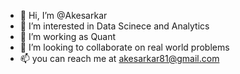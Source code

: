 - 👋 Hi, I’m @Akesarkar
- 👀 I’m interested in Data Scinece and Analytics
- 🌱 I’m working as Quant
- 💞️ I’m looking to collaborate on real world problems
- 📫 you can reach me at akesarkar81@gmail.com

<!---
Akesarkar/Akesarkar is a ✨ special ✨ repository because its `README.md` (this file) appears on your GitHub profile.
You can click the Preview link to take a look at your changes.
--->
